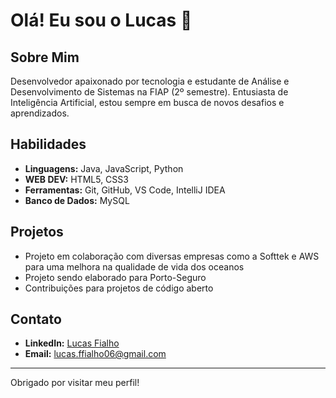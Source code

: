 # Olá! Eu sou o Lucas 👋

## Sobre Mim

Desenvolvedor apaixonado por tecnologia e estudante de Análise e Desenvolvimento de Sistemas na FIAP (2º semestre). Entusiasta de Inteligência Artificial, estou sempre em busca de novos desafios e aprendizados.

## Habilidades

- **Linguagens:** Java, JavaScript, Python
- **WEB DEV:** HTML5, CSS3
- **Ferramentas:** Git, GitHub, VS Code, IntelliJ IDEA
- **Banco de Dados:** MySQL

## Projetos

- Projeto em colaboração com diversas empresas como a Softtek e AWS para uma melhora na qualidade de vida dos oceanos
- Projeto sendo elaborado para Porto-Seguro
- Contribuições para projetos de código aberto

## Contato

- **LinkedIn:** [Lucas Fialho](https://www.linkedin.com/in/lucas-fialho-0389932ab/)
- **Email:** lucas.ffialho06@gmail.com

---

Obrigado por visitar meu perfil! 
